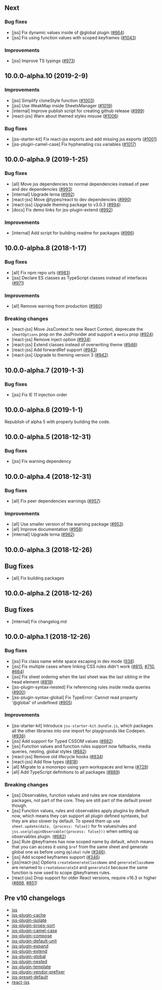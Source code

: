 ## Next

### Bug fixes

- [jss] Fix dynamic values inside of @global plugin ([#664](https://github.com/cssinjs/jss/pull/664))
- [jss] Fix using function values with scoped keyframes ([#1043](https://github.com/cssinjs/jss/pull/1043))

### Improvements

- [jss] Improve TS typings ([#973](https://github.com/cssinjs/jss/pull/973))

## 10.0.0-alpha.10 (2019-2-9)

### Improvements

- [jss] Simplify cloneStyle function ([#1003](https://github.com/cssinjs/jss/pull/1003))
- [jss] Use WeakMap inside SheetsManager ([#1019](https://github.com/cssinjs/jss/pull/1019))
- [internal] Improve publish script for creating github release ([#999](https://github.com/cssinjs/jss/pull/999))
- [react-jss] Warn about themed styles misuse ([#1006](https://github.com/cssinjs/jss/pull/1006))

### Bug fixes

- [jss-starter-kit] Fix react-jss exports and add missing jss exports ([#1001](https://github.com/cssinjs/jss/pull/1001))
- [jss-plugin-camel-case] Fix hyphenating css variables ([#1017](https://github.com/cssinjs/jss/pull/1017))

## 10.0.0-alpha.9 (2019-1-25)

### Bug fixes

- [all] Move jss dependencies to normal dependencies instead of peer and dev dependencies ([#993](https://github.com/cssinjs/jss/pull/993))
- [internal] Upgrade lerna ([#992](https://github.com/cssinjs/jss/pull/992))
- [react-jss] Move @types/react to dev dependencies ([#990](https://github.com/cssinjs/jss/pull/990))
- [react-jss] Upgrade theming package to v3.0.3 ([#994](https://github.com/cssinjs/jss/pull/994))
- [docs] Fix demo links for jss-plugin-extend ([#992](https://github.com/cssinjs/jss/pull/992))

### Improvements

- [internal] Add script for building readme for packages ([#996](https://github.com/cssinjs/jss/pull/996))

## 10.0.0-alpha.8 (2018-1-17)

### Bug fixes

- [all] Fix npm repo urls ([#983](https://github.com/cssinjs/jss/pull/983))
- [jss] Declare ES classes as TypeScript classes instead of interfaces ([#971](https://github.com/cssinjs/jss/pull/971))

### Improvements

- [all] Remove warning from production ([#980](https://github.com/cssinjs/jss/pull/980))

### Breaking changes

- [react-jss] Move JssContext to new React Context, deprecate the `sheetOptions` prop on the JssProvider and support a `media` prop ([#924](https://github.com/cssinjs/jss/pull/924))
- [react-jss] Remove inject option ([#934](https://github.com/cssinjs/jss/pull/934))
- [react-jss] Extend classes instead of overwriting theme ([#946](https://github.com/cssinjs/jss/pull/946))
- [react-jss] Add forwardRef support ([#943](https://github.com/cssinjs/jss/pull/943))
- [react-jss] Upgrade to theming version 3 ([#942](https://github.com/cssinjs/jss/pull/942))

## 10.0.0-alpha.7 (2019-1-3)

### Bug fixes

- [jss] Fix IE 11 injection order

## 10.0.0-alpha.6 (2019-1-1)

Republish of alpha 5 with properly building the code.

## 10.0.0-alpha.5 (2018-12-31)

### Bug fixes

- [jss] Fix warning dependency

## 10.0.0-alpha.4 (2018-12-31)

### Bug fixes

- [all] Fix peer dependencies warnings ([#957](https://github.com/cssinjs/jss/pull/957))

### Improvements

- [all] Use smaller version of the warning package ([#953](https://github.com/cssinjs/jss/pull/953))
- [all] Improve documentation ([#958](https://github.com/cssinjs/jss/pull/958))
- [internal] Upgrade lerna ([#962](https://github.com/cssinjs/jss/pull/962))

## 10.0.0-alpha.3 (2018-12-26)

## Bug fixes

- [all] Fix building packages

## 10.0.0-alpha.2 (2018-12-26)

## Bug fixes

- [internal] Fix changelog.md

## 10.0.0-alpha.1 (2018-12-26)

### Bug fixes

- [jss] Fix class name white space escaping in dev mode ([938](https://github.com/cssinjs/jss/issues/938))
- [jss] Fix multiple cases where linking CSS rules didn't work ([#815](https://github.com/cssinjs/jss/pull/815), [#710](https://github.com/cssinjs/jss/pull/710), [#664](https://github.com/cssinjs/jss/pull/664))
- [jss] Fix sheet ordering when the last sheet was the last sibling in the head element ([#819](https://github.com/cssinjs/jss/pull/819))
- [jss-plugin-syntax-nested] Fix referencing rules inside media queries ([#900](https://github.com/cssinjs/jss/pull/900))
- [jss-plugin-syntax-global] Fix TypeError: Cannot read property '@global' of undefined ([#905](https://github.com/cssinjs/jss/pull/905))

### Improvements

- [jss-starter-kit] Introduce `jss-starter-kit.bundle.js`, which packages all the other libraries into one import for playgrounds like Codepen. ([#936](https://github.com/cssinjs/jss/pull/936))
- [jss] Add support for Typed CSSOM values ([#882](https://github.com/cssinjs/jss/pull/882))
- [jss] Function values and function rules support now fallbacks, media queries, nesting, global styles ([#682](https://github.com/cssinjs/jss/pull/682))
- [react-jss] Remove old lifecycle hooks ([#834](https://github.com/cssinjs/jss/pull/834))
- [react-jss] Add flow types ([#818](https://github.com/cssinjs/jss/pull/818))
- [all] Migrate to a monorepo using yarn workspaces and lerna ([#729](https://github.com/cssinjs/jss/pull/729))
- [all] Add TypeScript definitions to all packages ([#889](https://github.com/cssinjs/jss/pull/889))

### Breaking changes

- [jss] Observables, function values and rules are now standalone packages, not part of the core. They are still part of the default preset though.
- [jss] Function values, rules and observables apply plugins by default now, which means they can support all plugin defined syntaxes, but they are also slower by default. To speed them up use `sheet.update(data, {process: false})` for fn values/rules and `jss.use(pluginObservable({process: false}))` when setting up observables plugin. ([#682](https://github.com/cssinjs/jss/pull/682))
- [jss] Rule @keyframes has now scoped name by default, which means that you can access it using `$ref` from the same sheet and generate global one as before using `@global` rule ([#346](https://github.com/cssinjs/jss/pull/346)).
- [jss] Add scoped keyframes support ([#346](https://github.com/cssinjs/jss/pull/346))
- [jss|react-jss] Options `createGenerateClassName` and `generateClassName` are renamed to `createGenerateId` and `generateId` because the same function is now used to scope @keyframes rules.
- [react-jss] Drop support for older React versions, require v16.3 or higher ([#868](https://github.com/cssinjs/jss/pull/868), [#851](https://github.com/cssinjs/jss/pull/851))

## Pre v10 changelogs

- [jss](https://github.com/cssinjs/jss/blob/55af128963eaa50de906a0d3781e7c1ce04336a2/changelog.md)
- [jss-plugin-cache](https://github.com/cssinjs/jss-cache/blob/master/changelog.md)
- [jss-plugin-isolate](https://github.com/cssinjs/jss-isolate/blob/master/changelog.md)
- [jss-plugin-props-sort](https://github.com/cssinjs/jss-props-sort/blob/master/changelog.md)
- [jss-plugin-camel-case](https://github.com/cssinjs/jss-camel-case/blob/master/changelog.md)
- [jss-plugin-compose](https://github.com/cssinjs/jss-compose/blob/master/changelog.md)
- [jss-plugin-default-unit](https://github.com/cssinjs/jss-default-unit/blob/master/changelog.md)
- [jss-plugin-expand](https://github.com/cssinjs/jss-expand/blob/master/changelog.md)
- [jss-plugin-extend](https://github.com/cssinjs/jss-extend/blob/master/changelog.md)
- [jss-plugin-global](https://github.com/cssinjs/jss-global/blob/master/changelog.md)
- [jss-plugin-nested](https://github.com/cssinjs/jss-nested/blob/master/changelog.md)
- [jss-plugin-template](https://github.com/cssinjs/jss-template/blob/master/changelog.md)
- [jss-plugin-vendor-prefixer](https://github.com/cssinjs/jss-vendor-prefixer/blob/master/changelog.md)
- [jss-preset-default](https://github.com/cssinjs/jss-preset-default/blob/master/changelog.md)
- [react-jss](./docs/react-jss.md/blob/master/changelog.md)
